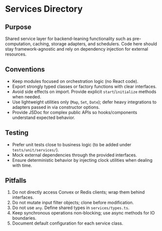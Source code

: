 # Services Directory

## Purpose
Shared service layer for backend-leaning functionality such as pre-computation, caching, storage adapters, and schedulers. Code here should stay framework-agnostic and rely on dependency injection for external resources.

## Conventions
- Keep modules focused on orchestration logic (no React code).
- Export strongly typed classes or factory functions with clear interfaces.
- Avoid side effects on import. Provide explicit `start`/`initialize` methods when needed.
- Use lightweight utilities only (`Map`, `Set`, `Date`); defer heavy integrations to adapters passed in via constructor options.
- Provide JSDoc for complex public APIs so hooks/components understand expected behavior.

## Testing
- Prefer unit tests close to business logic (to be added under `tests/unit/services/`).
- Mock external dependencies through the provided interfaces.
- Ensure deterministic behavior by injecting clock utilities when dealing with time.

## Pitfalls
1. Do not directly access Convex or Redis clients; wrap them behind interfaces.
2. Do not mutate input filter objects; clone before modification.
3. Do not use `any`. Define shared types in `services/types.ts`.
4. Keep synchronous operations non-blocking; use async methods for IO boundaries.
5. Document default configuration for each service class.
